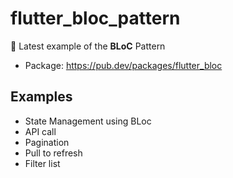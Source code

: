 # flutter_bloc_pattern

🚀 Latest example of the **BLoC** Pattern

- Package: https://pub.dev/packages/flutter_bloc


## Examples
- State Management using BLoc
- API call
- Pagination
- Pull to refresh
- Filter list
  
